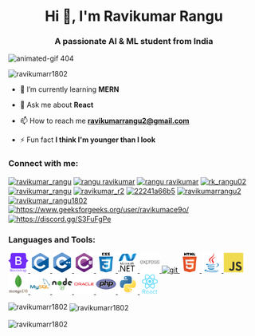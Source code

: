 <h1 align="center">Hi 👋, I'm Ravikumar Rangu</h1>
<h3 align="center">A passionate AI & ML student from India</h3>
<img aign="right" alt="animated-gif 404" src="https://media4.giphy.com/media/v1.Y2lkPTc5MGI3NjExZzF6Z2h2bWJwcXdnaGZvNHRxdmI4c3FyZDM2NHIyamFpanVsbWVzbCZlcD12MV9pbnRlcm5hbF9naWZfYnlfaWQmY3Q9Zw/qgQUggAC3Pfv687qPC/giphy.webp">
<p align="left"> <img src="https://komarev.com/ghpvc/?username=ravikumarr1802&label=Profile%20views&color=0e75b6&style=flat" alt="ravikumarr1802" /> </p>

- 🌱 I’m currently learning **MERN**

- 💬 Ask me about **React**

- 📫 How to reach me **ravikumarrangu2@gmail.com**

- ⚡ Fun fact **I think I'm younger than I look**

<h3 align="left">Connect with me:</h3>
<p align="left">
<a href="https://twitter.com/ravikumar_rangu" target="blank"><img align="center" src="https://raw.githubusercontent.com/rahuldkjain/github-profile-readme-generator/master/src/images/icons/Social/twitter.svg" alt="ravikumar_rangu" height="30" width="40" /></a>
<a href="https://linkedin.com/in/rangu ravikumar" target="blank"><img align="center" src="https://raw.githubusercontent.com/rahuldkjain/github-profile-readme-generator/master/src/images/icons/Social/linked-in-alt.svg" alt="rangu ravikumar" height="30" width="40" /></a>
<a href="https://stackoverflow.com/users/rangu ravikumar" target="blank"><img align="center" src="https://raw.githubusercontent.com/rahuldkjain/github-profile-readme-generator/master/src/images/icons/Social/stack-overflow.svg" alt="rangu ravikumar" height="30" width="40" /></a>
<a href="https://instagram.com/rk_rangu02" target="blank"><img align="center" src="https://raw.githubusercontent.com/rahuldkjain/github-profile-readme-generator/master/src/images/icons/Social/instagram.svg" alt="rk_rangu02" height="30" width="40" /></a>
<a href="https://www.youtube.com/c/ravikumar_rangu" target="blank"><img align="center" src="https://raw.githubusercontent.com/rahuldkjain/github-profile-readme-generator/master/src/images/icons/Social/youtube.svg" alt="ravikumar_rangu" height="30" width="40" /></a>
<a href="https://www.codechef.com/users/ravikumar_r2" target="blank"><img align="center" src="https://cdn.jsdelivr.net/npm/simple-icons@3.1.0/icons/codechef.svg" alt="ravikumar_r2" height="30" width="40" /></a>
<a href="https://www.hackerrank.com/22241a66b5" target="blank"><img align="center" src="https://raw.githubusercontent.com/rahuldkjain/github-profile-readme-generator/master/src/images/icons/Social/hackerrank.svg" alt="22241a66b5" height="30" width="40" /></a>
<a href="https://codeforces.com/profile/ravikumarrangu2" target="blank"><img align="center" src="https://raw.githubusercontent.com/rahuldkjain/github-profile-readme-generator/master/src/images/icons/Social/codeforces.svg" alt="ravikumarrangu2" height="30" width="40" /></a>
<a href="https://www.leetcode.com/ravikumar_rangu1802" target="blank"><img align="center" src="https://raw.githubusercontent.com/rahuldkjain/github-profile-readme-generator/master/src/images/icons/Social/leet-code.svg" alt="ravikumar_rangu1802" height="30" width="40" /></a>
<a href="https://auth.geeksforgeeks.org/user/https://www.geeksforgeeks.org/user/ravikumace9o/" target="blank"><img align="center" src="https://raw.githubusercontent.com/rahuldkjain/github-profile-readme-generator/master/src/images/icons/Social/geeks-for-geeks.svg" alt="https://www.geeksforgeeks.org/user/ravikumace9o/" height="30" width="40" /></a>
<a href="https://discord.gg/https://discord.gg/S3FuFgPe" target="blank"><img align="center" src="https://raw.githubusercontent.com/rahuldkjain/github-profile-readme-generator/master/src/images/icons/Social/discord.svg" alt="https://discord.gg/S3FuFgPe" height="30" width="40" /></a>
</p>

<h3 align="left">Languages and Tools:</h3>
<p align="left"> <a href="https://getbootstrap.com" target="_blank" rel="noreferrer"> <img src="https://raw.githubusercontent.com/devicons/devicon/master/icons/bootstrap/bootstrap-plain-wordmark.svg" alt="bootstrap" width="40" height="40"/> </a> <a href="https://www.cprogramming.com/" target="_blank" rel="noreferrer"> <img src="https://raw.githubusercontent.com/devicons/devicon/master/icons/c/c-original.svg" alt="c" width="40" height="40"/> </a> <a href="https://www.w3schools.com/cpp/" target="_blank" rel="noreferrer"> <img src="https://raw.githubusercontent.com/devicons/devicon/master/icons/cplusplus/cplusplus-original.svg" alt="cplusplus" width="40" height="40"/> </a> <a href="https://www.w3schools.com/cs/" target="_blank" rel="noreferrer"> <img src="https://raw.githubusercontent.com/devicons/devicon/master/icons/csharp/csharp-original.svg" alt="csharp" width="40" height="40"/> </a> <a href="https://www.w3schools.com/css/" target="_blank" rel="noreferrer"> <img src="https://raw.githubusercontent.com/devicons/devicon/master/icons/css3/css3-original-wordmark.svg" alt="css3" width="40" height="40"/> </a> <a href="https://dotnet.microsoft.com/" target="_blank" rel="noreferrer"> <img src="https://raw.githubusercontent.com/devicons/devicon/master/icons/dot-net/dot-net-original-wordmark.svg" alt="dotnet" width="40" height="40"/> </a> <a href="https://expressjs.com" target="_blank" rel="noreferrer"> <img src="https://raw.githubusercontent.com/devicons/devicon/master/icons/express/express-original-wordmark.svg" alt="express" width="40" height="40"/> </a> <a href="https://git-scm.com/" target="_blank" rel="noreferrer"> <img src="https://www.vectorlogo.zone/logos/git-scm/git-scm-icon.svg" alt="git" width="40" height="40"/> </a> <a href="https://www.w3.org/html/" target="_blank" rel="noreferrer"> <img src="https://raw.githubusercontent.com/devicons/devicon/master/icons/html5/html5-original-wordmark.svg" alt="html5" width="40" height="40"/> </a> <a href="https://www.java.com" target="_blank" rel="noreferrer"> <img src="https://raw.githubusercontent.com/devicons/devicon/master/icons/java/java-original.svg" alt="java" width="40" height="40"/> </a> <a href="https://developer.mozilla.org/en-US/docs/Web/JavaScript" target="_blank" rel="noreferrer"> <img src="https://raw.githubusercontent.com/devicons/devicon/master/icons/javascript/javascript-original.svg" alt="javascript" width="40" height="40"/> </a> <a href="https://www.mongodb.com/" target="_blank" rel="noreferrer"> <img src="https://raw.githubusercontent.com/devicons/devicon/master/icons/mongodb/mongodb-original-wordmark.svg" alt="mongodb" width="40" height="40"/> </a> <a href="https://www.mysql.com/" target="_blank" rel="noreferrer"> <img src="https://raw.githubusercontent.com/devicons/devicon/master/icons/mysql/mysql-original-wordmark.svg" alt="mysql" width="40" height="40"/> </a> <a href="https://nodejs.org" target="_blank" rel="noreferrer"> <img src="https://raw.githubusercontent.com/devicons/devicon/master/icons/nodejs/nodejs-original-wordmark.svg" alt="nodejs" width="40" height="40"/> </a> <a href="https://www.oracle.com/" target="_blank" rel="noreferrer"> <img src="https://raw.githubusercontent.com/devicons/devicon/master/icons/oracle/oracle-original.svg" alt="oracle" width="40" height="40"/> </a> <a href="https://www.php.net" target="_blank" rel="noreferrer"> <img src="https://raw.githubusercontent.com/devicons/devicon/master/icons/php/php-original.svg" alt="php" width="40" height="40"/> </a> <a href="https://www.python.org" target="_blank" rel="noreferrer"> <img src="https://raw.githubusercontent.com/devicons/devicon/master/icons/python/python-original.svg" alt="python" width="40" height="40"/> </a> <a href="https://reactjs.org/" target="_blank" rel="noreferrer"> <img src="https://raw.githubusercontent.com/devicons/devicon/master/icons/react/react-original-wordmark.svg" alt="react" width="40" height="40"/> </a> </p>

<p><img align="left" src="https://github-readme-stats.vercel.app/api/top-langs?username=ravikumarr1802&show_icons=true&locale=en&layout=compact" alt="ravikumarr1802" /></p>

<p>&nbsp;<img align="center" src="https://github-readme-stats.vercel.app/api?username=ravikumarr1802&show_icons=true&locale=en" alt="ravikumarr1802" /></p>

<p><img align="center" src="https://github-readme-streak-stats.herokuapp.com/?user=ravikumarr1802&" alt="ravikumarr1802" /></p>
